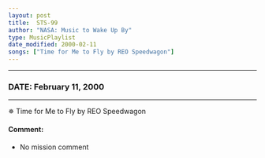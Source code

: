 ```yaml
---
layout: post
title:  STS-99
author: "NASA: Music to Wake Up By"
type: MusicPlaylist
date_modified: 2000-02-11
songs: ["Time for Me to Fly by REO Speedwagon"]
---
```


----
### DATE: February 11, 2000
----
✵ Time for Me to Fly by REO Speedwagon

#### Comment:
* No mission comment



<br/>
<center>
	<a target="_blank"
	   href="https://twitter.com/intent/tweet?hashtags=Space,NASA,Playlist,NASAWakeupCalls,SpaceProgram&text={{ page.author}}, '{{ page.songs.first }}' {{ page.title }}, {{ page.date | date: '%B %d, %Y' }}. {{ site.url }}{{ page.url }}&via=nasawakeupcalls"><i class="fab fa-twitter" alt="Tweet this page" style="font-size: 1.3em;"></i></a>
	&nbsp; 	<i class="fas fa-user-astronaut" style="font-size: 1.5em;"></i> &nbsp;
    <a type="amzn" search="'Time for Me to Fly by REO Speedwagon'" category="popular music">
    <i class="fab fa-amazon" style="font-size: 1.3em;"></i></a>
</center>
